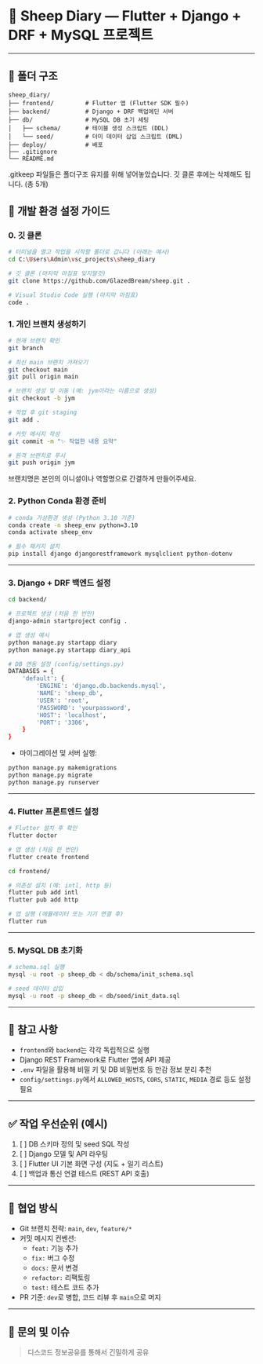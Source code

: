 # 🐑 Sheep Diary — Flutter + Django + DRF + MySQL 프로젝트

---

## 📁 폴더 구조

```
sheep_diary/
├── frontend/         # Flutter 앱 (Flutter SDK 필수)
├── backend/          # Django + DRF 백업에딘 서버
├── db/               # MySQL DB 초기 세팅
│   ├── schema/       # 테이블 생성 스크립트 (DDL)
│   └── seed/         # 더미 데이터 삽입 스크립트 (DML)
├── deploy/           # 배포
├── .gitignore
└── README.md
```

.gitkeep 파일들은 폴더구조 유지를 위해 넣어놓았습니다. 깃 클론 후에는 삭제해도 됩니다. (총 5개)

## 🚀 개발 환경 설정 가이드

### 0. 깃 클론

```bash
# 터미널을 열고 작업을 시작할 폴더로 갑니다 (아래는 예시)
cd C:\Users\Admin\vsc_projects\sheep_diary

# 깃 클론 (마지막 마침표 잊지말것)
git clone https://github.com/GlazedBream/sheep.git .

# Visual Studio Code 실행 (마지막 마침표)
code .
```

### 1. 개인 브랜치 생성하기

```bash
# 현재 브랜치 확인
git branch

# 최신 main 브랜치 가져오기
git checkout main
git pull origin main

# 브랜치 생성 및 이동 (예: jym이라는 이름으로 생성)
git checkout -b jym

# 작업 후 git staging
git add .

# 커밋 메시지 작성
git commit -m "✨ 작업한 내용 요약"

# 원격 브랜치로 푸시
git push origin jym
```

브랜치명은 본인의 이니셜이나 역할명으로 간결하게 만들어주세요.

### 2. Python Conda 환경 준비

```bash
# conda 가상환경 생성 (Python 3.10 기준)
conda create -n sheep_env python=3.10
conda activate sheep_env

# 필수 패키지 설치
pip install django djangorestframework mysqlclient python-dotenv
```

---

### 3. Django + DRF 백엔드 설정

```bash
cd backend/

# 프로젝트 생성 (처음 한 번만)
django-admin startproject config .

# 앱 생성 예시
python manage.py startapp diary
python manage.py startapp diary_api

# DB 연동 설정 (config/settings.py)
DATABASES = {
    'default': {
        'ENGINE': 'django.db.backends.mysql',
        'NAME': 'sheep_db',
        'USER': 'root',
        'PASSWORD': 'yourpassword',
        'HOST': 'localhost',
        'PORT': '3306',
    }
}
```

-   마이그레이션 및 서버 실행:

```bash
python manage.py makemigrations
python manage.py migrate
python manage.py runserver
```

---

### 4. Flutter 프론트엔드 설정

```bash
# Flutter 설치 후 확인
flutter doctor

# 앱 생성 (처음 한 번만)
flutter create frontend

cd frontend/

# 의존성 설치 (예: intl, http 등)
flutter pub add intl
flutter pub add http

# 앱 실행 (에뮬레이터 또는 기기 연결 후)
flutter run
```

---

### 5. MySQL DB 초기화

```bash
# schema.sql 실행
mysql -u root -p sheep_db < db/schema/init_schema.sql

# seed 데이터 삽입
mysql -u root -p sheep_db < db/seed/init_data.sql
```

---

## 📌 참고 사항

-   `frontend`와 `backend`는 각각 독립적으로 실행
-   Django REST Framework로 Flutter 앱에 API 제공
-   `.env` 파일을 활용해 비밀 키 및 DB 비밀번호 등 만감 정보 분리 추천
-   `config/settings.py`에서 `ALLOWED_HOSTS`, `CORS`, `STATIC`, `MEDIA` 경로 등도 설정 필요

---

## ✅ 작업 우선순위 (예시)

1. [ ] DB 스키마 정의 및 seed SQL 작성
2. [ ] Django 모델 및 API 라우팅
3. [ ] Flutter UI 기본 화면 구성 (지도 + 일기 리스트)
4. [ ] 백업과 통신 연결 테스트 (REST API 호출)

---

## 👥 협업 방식

-   Git 브랜치 전략: `main`, `dev`, `feature/*`
-   커밋 메시지 컨벤션:
    -   `feat:` 기능 추가
    -   `fix:` 버그 수정
    -   `docs:` 문서 변경
    -   `refactor:` 리팩토링
    -   `test:` 테스트 코드 추가
-   PR 기준: `dev`로 병합, 코드 리뷰 후 `main`으로 머지

---

## 📮 문의 및 이슈

> 디스코드 정보공유를 통해서 긴밀하게 공유
